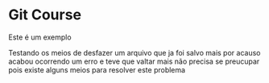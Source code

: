 # Git Course

Este é um exemplo




Testando os meios de desfazer um arquivo que ja foi salvo mais por acauso acabou ocorrendo um erro e teve que valtar mais 
não precisa se preucupar pois existe alguns meios para resolver este problema 
